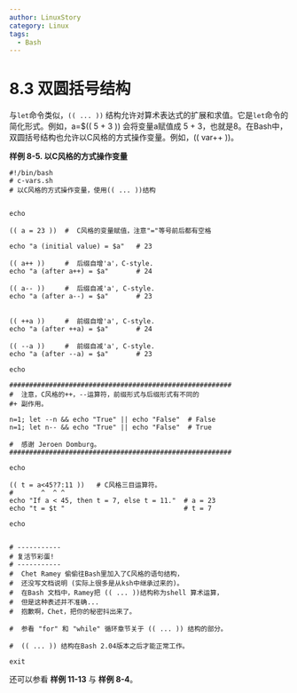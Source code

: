 ```yaml
---
author: LinuxStory
category: Linux
tags:
  - Bash
---
```

# 8.3 双圆括号结构

与`let`命令类似，`(( ... ))` 结构允许对算术表达式的扩展和求值。它是`let`命令的简化形式。例如，a=$(( 5 + 3 )) 会将变量a赋值成 5 + 3，也就是8。在Bash中，双圆括号结构也允许以C风格的方式操作变量。例如，(( var++ ))。

**样例 8-5. 以C风格的方式操作变量**

```
#!/bin/bash
# c-vars.sh
# 以C风格的方式操作变量，使用(( ... ))结构


echo

(( a = 23 ))  #  C风格的变量赋值，注意"="等号前后都有空格

echo "a (initial value) = $a"   # 23

(( a++ ))     #  后缀自增'a'，C-style.
echo "a (after a++) = $a"       # 24

(( a-- ))     #  后缀自减'a', C-style.
echo "a (after a--) = $a"       # 23


(( ++a ))     #  前缀自增'a', C-style.
echo "a (after ++a) = $a"       # 24

(( --a ))     #  前缀自减'a', C-style.
echo "a (after --a) = $a"       # 23

echo

########################################################
#  注意，C风格的++，--运算符，前缀形式与后缀形式有不同的
#+ 副作用。

n=1; let --n && echo "True" || echo "False"  # False
n=1; let n-- && echo "True" || echo "False"  # True

#  感谢 Jeroen Domburg。
########################################################

echo

(( t = a<45?7:11 ))   # C风格三目运算符。
#       ^  ^ ^
echo "If a < 45, then t = 7, else t = 11."  # a = 23
echo "t = $t "                              # t = 7

echo


# -----------
# 复活节彩蛋!
# -----------
#  Chet Ramey 偷偷往Bash里加入了C风格的语句结构，
#  还没写文档说明 (实际上很多是从ksh中继承过来的)。
#  在Bash 文档中，Ramey把 (( ... ))结构称为shell 算术运算，
#  但是这种表述并不准确...
#  抱歉啊，Chet，把你的秘密抖出来了。

#  参看 "for" 和 "while" 循环章节关于 (( ... )) 结构的部分。

#  (( ... )) 结构在Bash 2.04版本之后才能正常工作。

exit

```

还可以参看 **样例 11-13** 与 **样例 8-4**。

